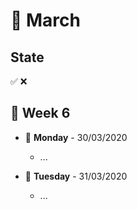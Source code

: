 # 📅 March

## State

✅ ❌

## 📌 Week 6

-   🚩 **Monday** - 30/03/2020
    -   ...

-   🚩 **Tuesday** - 31/03/2020
    -   ...
